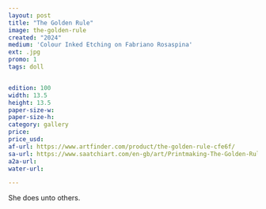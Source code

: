 ```yaml
---
layout: post
title: "The Golden Rule"
image: the-golden-rule
created: "2024"
medium: 'Colour Inked Etching on Fabriano Rosaspina'
ext: .jpg
promo: 1
tags: doll


edition: 100
width: 13.5
height: 13.5
paper-size-w:
paper-size-h:
category: gallery
price: 
price_usd: 
af-url: https://www.artfinder.com/product/the-golden-rule-cfe6f/
sa-url: https://www.saatchiart.com/en-gb/art/Printmaking-The-Golden-Rule/19454/12056347/view
a2a-url: 
water-url: 

---
```


She does unto others.